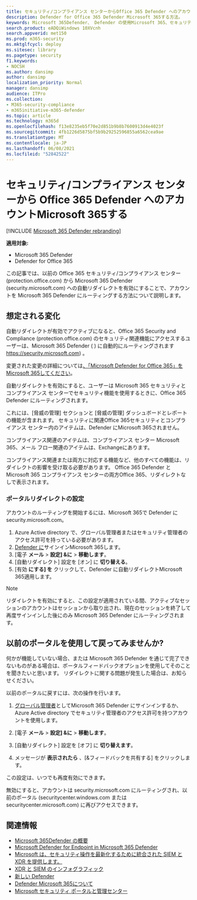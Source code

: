 ```yaml
---
title: セキュリティ/コンプライアンス センターからOffice 365 Defender へのアカウントのリダイレクトMicrosoft 365する
description: Defender for Office 365 Defender Microsoft 365する方法。
keywords: Microsoft 365Defender、 Defender の使用Microsoft 365、セキュリティ センターのリダイレクト
search.product: eADQiWindows 10XVcnh
search.appverid: met150
ms.prod: m365-security
ms.mktglfcycl: deploy
ms.sitesec: library
ms.pagetype: security
f1.keywords:
- NOCSH
ms.author: dansimp
author: dansimp
localization_priority: Normal
manager: dansimp
audience: ITPro
ms.collection:
- M365-security-compliance
- m365initiative-m365-defender
ms.topic: article
ms.technology: m365d
ms.openlocfilehash: f13e8235eb5f70e2d851b9b8b7600913d4e4023f
ms.sourcegitcommit: 4fb1226d5875bf5b9b29252596855a6562cea9ae
ms.translationtype: MT
ms.contentlocale: ja-JP
ms.lasthandoff: 06/08/2021
ms.locfileid: "52842522"
---
```

# <a name="redirecting-accounts-from-office-365-security-and-compliance-center-to-microsoft-365-defender"></a>セキュリティ/コンプライアンス センターから Office 365 Defender へのアカウントMicrosoft 365する

[!INCLUDE [Microsoft 365 Defender rebranding](../includes/microsoft-defender.md)]

**適用対象:**

- Microsoft 365 Defender
- Defender for Office 365

この記事では、以前の Office 365 セキュリティ/コンプライアンス センター (protection.office.com) から Microsoft 365 Defender (security.microsoft.com) への自動リダイレクトを有効にすることで、アカウントを Microsoft 365 Defender にルーティングする方法について説明します。

## <a name="what-to-expect"></a>想定される変化
自動リダイレクトが有効でアクティブになると、Office 365 Security and Compliance (protection.office.com) のセキュリティ関連機能にアクセスするユーザーは、Microsoft 365 Defender ( ) に自動的にルーティングされます https://security.microsoft.com) 。  

変更された変更の詳細については[、「Microsoft Defender for Office 365」をMicrosoft 365してください](microsoft-365-security-center-mdo.md)。

自動リダイレクトを有効にすると、ユーザーは Microsoft 365 セキュリティとコンプライアンス センターでセキュリティ機能を使用するときに、Office 365 Defender にルーティングされます。

これには、[脅威の管理] セクションと [脅威の管理] ダッシュボードとレポートの機能が含まれます。 セキュリティに関連Office 365セキュリティとコンプライアンス センター内のアイテムは、Defender にMicrosoft 365されません。

コンプライアンス関連のアイテムは、コンプライアンス センター Microsoft 365、メール フロー関連のアイテムは、Exchangeにあります。

コンプライアンス関連または両方に対応する機能など、他のすべての機能は、リダイレクトの影響を受け取る必要があります。 Office 365 Defender と Microsoft 365 コンプライアンス センターの両方Office 365、リダイレクトなしで表示されます。  

### <a name="set-up-portal-redirection"></a>ポータルリダイレクトの設定
アカウントのルーティングを開始するには、Microsoft 365で Defender に security.microsoft.com。

1. Azure Active directory で、グローバル管理者またはセキュリティ管理者のアクセス許可を持っている必要があります。
2. [Defender に](https://security.microsoft.com/)サインインMicrosoft 365します。
3. [電子 **メール**  >  **設定] &に**  >  **移動します**。  
4. [自動リダイレクト] 設定を [オン] に **切り替える**。
5. [有効 **にする] を** クリックして、Defender に自動リダイレクトMicrosoft 365適用します。

> [!NOTE]
> リダイレクトを有効にすると、この設定が適用されている間、アクティブなセッションのアカウントはセッションから取り出され、現在のセッションを終了して再度サインインした後にのみ Microsoft 365 Defender にルーティングされます。

## <a name="can-i-go-back-to-using-the-former-portal"></a>以前のポータルを使用して戻ってみませんか?
何かが機能していない場合、または Microsoft 365 Defender を通じて完了できないものがある場合は、ポータルフィードバックオプションを使用してそのことを聞きたいと思います。 リダイレクトに関する問題が発生した場合は、お知らせください。

以前のポータルに戻すには、次の操作を行います。

1. [グローバル管理者](https://security.microsoft.com/)としてMicrosoft 365 Defender にサインインするか、Azure Active directory でセキュリティ管理者のアクセス許可を持つアカウントを使用します。

2. [電子 **メール**  >  **設定] &に**  >  **移動します**。   

3. [自動リダイレクト] 設定を [オフ] に **切り替えます**。

4. メッセージが **表示されたら** 、[&フィードバックを共有する] をクリックします。

この設定は、いつでも再度有効にできます。

無効にすると、アカウントは security.microsoft.com にルーティングされ、以前のポータル (securitycenter.windows.com または securitycenter.microsoft.com) に再びアクセスできます。

## <a name="related-information"></a>関連情報
- [Microsoft 365Defender の概要](overview-security-center.md)
- [Microsoft Defender for Endpoint in Microsoft 365 Defender](microsoft-365-security-center-mde.md)
- [Microsoft は、セキュリティ操作を最新化するために統合された SIEM と XDR を提供します。](https://www.microsoft.com/security/blog/?p=91813) 
- [XDR と SIEM のインフォグラフィック](https://afrait.com/blog/xdr-versus-siem/) 
- [新しい Defender](https://afrait.com/blog/the-new-defender/) 
- [Defender Microsoft 365について](https://www.microsoft.com/microsoft-365/security/microsoft-365-defender) 
- [Microsoft セキュリティ ポータルと管理センター](portals.md)

